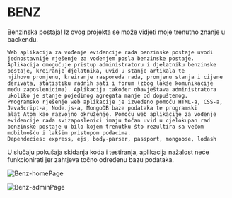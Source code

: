 # BENZ
Benzinska postaja!
Iz ovog projekta se može vidjeti moje trenutno znanje u backendu.


    Web aplikacija za vođenje evidencije rada benzinske postaje uvodi jednostavnije rješenje za vođenjem posla benzinske postaje.
    Aplikacija omogućuje pristup administratoru i djelatniku benzinske postaje, kreiranje djelatnika, uvid u stanje artikala te 
    njihovu promjenu, kreiranje rasporeda rada, promjenu stanja i cijene derivata, statistiku radnih sati i forum (zbog lakše komunikacije
    među zaposlenicima). Aplikacija također obavještava administratora ukoliko je stanje pojedinog agregata manje od dopuštenog.
    Programsko rješenje web aplikacije je izvedeno pomoću HTML-a, CSS-a, JavaScript-a, Node.js-a, MongoDB baze podataka te programski
    alat Atom kao razvojno okruženje. Pomoću web aplikacije za vođenje evidencije rada svizaposlenici imaju točan uvid u cjelokupan rad
    benzinske postaje u bilo kojem trenutku što rezultira sa većom mobilnošću i lakšim pristupom podacima.
    Dependecies: express, ejs, body-parser, passport, mongoose, lodash
    
U slučaju pokušaja skidanja koda i testiranja, aplikacija nažalost neće funkcionirati jer zahtjeva točno određenu bazu podataka.

![Benz-homePage](https://user-images.githubusercontent.com/85894362/131656322-677ecd7c-a055-4c1d-a424-48101d4bc198.png)

![Benz-adminPage](https://user-images.githubusercontent.com/85894362/131656448-263219f7-be34-404b-be8c-e7cbe053f866.png)


